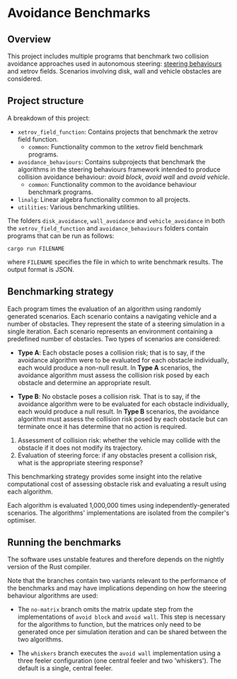 # Avoidance Benchmarks

## Overview

This project includes multiple programs that benchmark two collision avoidance approaches used in autonomous steering: [steering behaviours](http://www.red3d.com/cwr/steer/gdc99/) and xetrov fields. Scenarios involving disk, wall and vehicle obstacles are considered.

## Project structure

A breakdown of this project:

- `xetrov_field_function`: Contains projects that benchmark the xetrov field function.
    - `common`: Functionality common to the xetrov field benchmark programs.
- `avoidance_behaviours`: Contains subprojects that benchmark the algorithms in the steering behaviours framework intended to produce collision avoidance behaviour: *avoid block*, *avoid wall* and *avoid vehicle*.
    - `common`: Functionality common to the avoidance behaviour benchmark programs.
- `linalg`: Linear algebra functionality common to all projects.
- `utilities`: Various benchmarking utilities.

The folders `disk_avoidance`, `wall_avoidance` and `vehicle_avoidance` in both the `xetrov_field_function` and `avoidance_behaviours` folders contain programs that can be run as follows:
```
cargo run FILENAME
```
where `FILENAME` specifies the file in which to write benchmark results. The output format is JSON.

## Benchmarking strategy

Each program times the evaluation of an algorithm using randomly generated scenarios. Each scenario contains a navigating vehicle and a number of obstacles. They represent the state of a steering simulation in a single iteration. Each scenario represents an environment containing a predefined number of obstacles. Two types of scenarios are considered:

* **Type A**: Each obstacle poses a collision risk; that is to say, if the avoidance algorithm were to be evaluated for each obstacle individually, each would produce a non-null result. In **Type A** scenarios, the avoidance algorithm must assess the collision risk posed by each obstacle and determine an appropriate result.

* **Type B**: No obstacle poses a collision risk. That is to say, if the avoidance algorithm were to be evaluated for each obstacle individually, each would produce a null result. In **Type B** scenarios, the avoidance algorithm must assess the collision risk posed by each obstacle but can terminate once it has determine that no action is required.

1. Assessment of collision risk: whether the vehicle may collide with the obstacle if it does not modify its trajectory.
2. Evaluation of steering force: if any obstacles present a collision risk, what is the appropriate steering response?

This benchmarking strategy provides some insight into the relative computational cost of assessing obstacle risk and evaluating a result using each algorithm.

Each algorithm is evaluated 1,000,000 times using independently-generated scenarios. The algorithms' implementations are isolated from the compiler's optimiser.

## Running the benchmarks

The software uses unstable features and therefore depends on the nightly version of the Rust compiler.

Note that the branches contain two variants relevant to the performance of the benchmarks and may have implications depending on how the steering behaviour algorithms are used:

* The `no-matrix` branch omits the matrix update step from the implementations of `avoid block` and `avoid wall`. This step is necessary for the algorithms to function, but the matrices only need to be generated once per simulation iteration and can be shared between the two algorithms.

* The `whiskers` branch executes the `avoid wall` implementation using a three feeler configuration (one central feeler and two 'whiskers'). The default is a single, central feeler.
